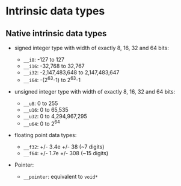 Intrinsic data types
====================



Native intrinsic data types
---------------------------

 * signed integer type with width of exactly 8, 16, 32 and 64 bits:
   - `__i8`: -127 to 127
   - `__i16`: -32,768 to 32,767
   - `__i32`: -2,147,483,648 to 2,147,483,647
   - `__i64`: -(2<sup>63</sup>-1) to 2<sup>63</sup>-1

 * unsigned integer type with width of exactly 8, 16, 32 and 64 bits:  
   - `__u8`: 0 to 255
   - `__u16`: 0 to 65,535
   - `__u32`: 0 to 4,294,967,295
   - `__u64`: 0 to 2<sup>64</sup>

 * floating point data types:
   - `__f32`: +/- 3.4e +/- 38 (~7 digits)
   - `__f64`: +/- 1.7e +/- 308 (~15 digits)
 
 * Pointer:
   - `__pointer`: equivalent to `void*`